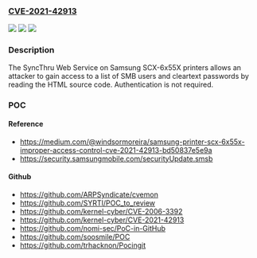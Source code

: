 ### [CVE-2021-42913](https://cve.mitre.org/cgi-bin/cvename.cgi?name=CVE-2021-42913)
![](https://img.shields.io/static/v1?label=Product&message=n%2Fa&color=blue)
![](https://img.shields.io/static/v1?label=Version&message=n%2Fa&color=blue)
![](https://img.shields.io/static/v1?label=Vulnerability&message=n%2Fa&color=brighgreen)

### Description

The SyncThru Web Service on Samsung SCX-6x55X printers allows an attacker to gain access to a list of SMB users and cleartext passwords by reading the HTML source code. Authentication is not required.

### POC

#### Reference
- https://medium.com/@windsormoreira/samsung-printer-scx-6x55x-improper-access-control-cve-2021-42913-bd50837e5e9a
- https://security.samsungmobile.com/securityUpdate.smsb

#### Github
- https://github.com/ARPSyndicate/cvemon
- https://github.com/SYRTI/POC_to_review
- https://github.com/kernel-cyber/CVE-2006-3392
- https://github.com/kernel-cyber/CVE-2021-42913
- https://github.com/nomi-sec/PoC-in-GitHub
- https://github.com/soosmile/POC
- https://github.com/trhacknon/Pocingit

